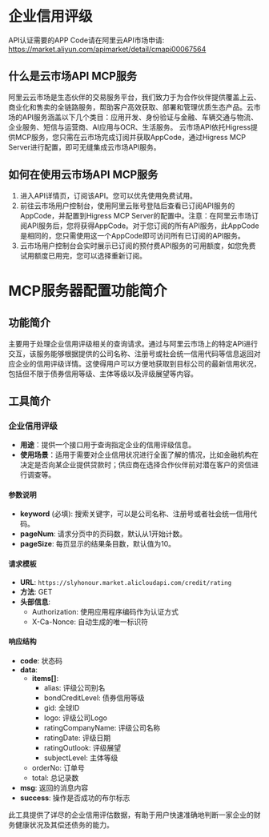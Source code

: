 # 企业信用评级

API认证需要的APP Code请在阿里云API市场申请: https://market.aliyun.com/apimarket/detail/cmapi00067564

## 什么是云市场API MCP服务

阿里云云市场是生态伙伴的交易服务平台，我们致力于为合作伙伴提供覆盖上云、商业化和售卖的全链路服务，帮助客户高效获取、部署和管理优质生态产品。云市场的API服务涵盖以下几个类目：应用开发、身份验证与金融、车辆交通与物流、企业服务、短信与运营商、AI应用与OCR、生活服务。
云市场API依托Higress提供MCP服务，您只需在云市场完成订阅并获取AppCode，通过Higress MCP Server进行配置，即可无缝集成云市场API服务。

## 如何在使用云市场API MCP服务

1. 进入API详情页，订阅该API。您可以优先使用免费试用。
2. 前往云市场用户控制台，使用阿里云账号登陆后查看已订阅API服务的AppCode，并配置到Higress MCP Server的配置中。注意：在阿里云市场订阅API服务后，您将获得AppCode。对于您订阅的所有API服务，此AppCode是相同的，您只需使用这一个AppCode即可访问所有已订阅的API服务。
3. 云市场用户控制台会实时展示已订阅的预付费API服务的可用额度，如您免费试用额度已用完，您可以选择重新订阅。

# MCP服务器配置功能简介

## 功能简介
主要用于处理企业信用评级相关的查询请求。通过与阿里云市场上的特定API进行交互，该服务能够根据提供的公司名称、注册号或社会统一信用代码等信息返回对应企业的信用评级详情。这使得用户可以方便地获取到目标公司的最新信用状况，包括但不限于债券信用等级、主体等级以及评级展望等内容。

## 工具简介

### 企业信用评级
- **用途**：提供一个接口用于查询指定企业的信用评级信息。
- **使用场景**：适用于需要对企业信用状况进行全面了解的情况，比如金融机构在决定是否向某企业提供贷款时；供应商在选择合作伙伴前对潜在客户的资信进行调查等。

#### 参数说明
- **keyword** (必填): 搜索关键字，可以是公司名称、注册号或者社会统一信用代码。
- **pageNum**: 请求分页中的页码数，默认从1开始计数。
- **pageSize**: 每页显示的结果条目数，默认值为10。

#### 请求模板
- **URL**: `https://slyhonour.market.alicloudapi.com/credit/rating`
- **方法**: GET
- **头部信息**:
  - Authorization: 使用应用程序编码作为认证方式
  - X-Ca-Nonce: 自动生成的唯一标识符

#### 响应结构
- **code**: 状态码
- **data**:
  - **items[]**:
    - alias: 评级公司别名
    - bondCreditLevel: 债券信用等级
    - gid: 全球ID
    - logo: 评级公司Logo
    - ratingCompanyName: 评级公司名称
    - ratingDate: 评级日期
    - ratingOutlook: 评级展望
    - subjectLevel: 主体等级
  - orderNo: 订单号
  - total: 总记录数
- **msg**: 返回的消息内容
- **success**: 操作是否成功的布尔标志

此工具提供了详尽的企业信用评估数据，有助于用户快速准确地判断一家企业的财务健康状况及其偿还债务的能力。
